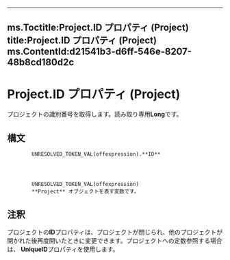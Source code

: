

---
ms.Toctitle:Project.ID プロパティ (Project)
title:Project.ID プロパティ (Project)
ms.ContentId:d21541b3-d6ff-546e-8207-48b8cd180d2c
---
# Project.ID プロパティ (Project)




プロジェクトの識別番号を取得します。読み取り専用**Long**です。

## 構文

            UNRESOLVED_TOKEN_VAL(offexpression).**ID**




            UNRESOLVED_TOKEN_VAL(offexpression)
            **Project** オブジェクトを表す変数です。



## 注釈
プロジェクトの**ID**プロパティは、プロジェクトが閉じられ、他のプロジェクトが開かれた後再度開いたときに変更できます。プロジェクトへの定数参照する場合は、 **UniqueID**プロパティを使用します。




